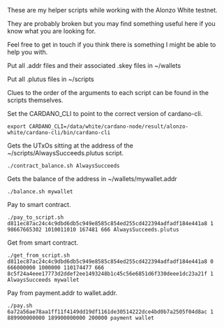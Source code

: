 These are my helper scripts while working with the Alonzo White testnet.

They are probably broken but you may find something useful here if you know what you are looking for.

Feel free to get in touch if you think there is something I might be able to help you with.

Put all .addr files and their associated .skey files in ~/wallets

Put all .plutus files in ~/scripts

Clues to the order of the arguments to each script can be found in the scripts themselves.

Set the CARDANO_CLI to point to the correct version of cardano-cli.

	export CARDANO_CLI=/data/white/cardano-node/result/alonzo-white/cardano-cli/bin/cardano-cli

Gets the UTxOs sitting at the address of the ~/scripts/AlwaysSucceeds.plutus script.

	./contract_balance.sh AlwaysSucceeds

Gets the balance of the address in ~/wallets/mywallet.addr

	./balance.sh mywallet

Pay to smart contract.

	./pay_to_script.sh d811ec87ac24c4c9dbd6db5c949e8585c854ed255cd422394adfadf184e441a8 1 98667665302 1010011010 167481 666 AlwaysSucceeds.plutus

Get from smart contract.

	./get_from_script.sh d811ec87ac24c4c9dbd6db5c949e8585c854ed255cd422394adfadf184e441a8 0 666000000 1000000 110174477 666 8c5f24a4eee17773d2ddef2ee1493248b1c45c56e6851d6f330deee1dc23a21f 1 AlwaysSucceeds mywallet

Pay from payment.addr to wallet.addr.

	./pay.sh 6a72a56ae78aa1ff11f4149dd19df1161de30514222dce4bd0b7a2505f04d8ac 1 889900000000 189900000000 200000 payment wallet


